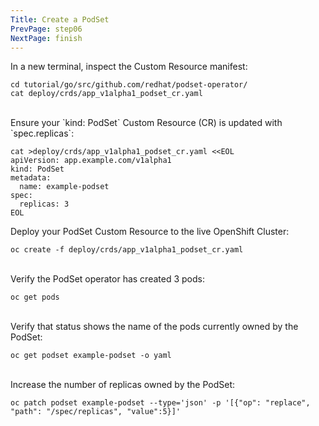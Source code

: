 ```yaml
---
Title: Create a PodSet
PrevPage: step06
NextPage: finish
---
```


In a new terminal, inspect the Custom Resource manifest:

```execute-1
cd tutorial/go/src/github.com/redhat/podset-operator/
cat deploy/crds/app_v1alpha1_podset_cr.yaml
```
<br>
Ensure your `kind: PodSet` Custom Resource (CR) is updated with `spec.replicas`:

```execute-1
cat >deploy/crds/app_v1alpha1_podset_cr.yaml <<EOL
apiVersion: app.example.com/v1alpha1
kind: PodSet
metadata:
  name: example-podset
spec:
  replicas: 3
EOL
```

Deploy your PodSet Custom Resource to the live OpenShift Cluster:

```execute-1
oc create -f deploy/crds/app_v1alpha1_podset_cr.yaml
```
<br>
Verify the PodSet operator has created 3 pods:

```execute-1
oc get pods
```
<br>
Verify that status shows the name of the pods currently owned by the PodSet:

```execute-1
oc get podset example-podset -o yaml
```
<br>
Increase the number of replicas owned by the PodSet:

```execute-1
oc patch podset example-podset --type='json' -p '[{"op": "replace", "path": "/spec/replicas", "value":5}]'
```
